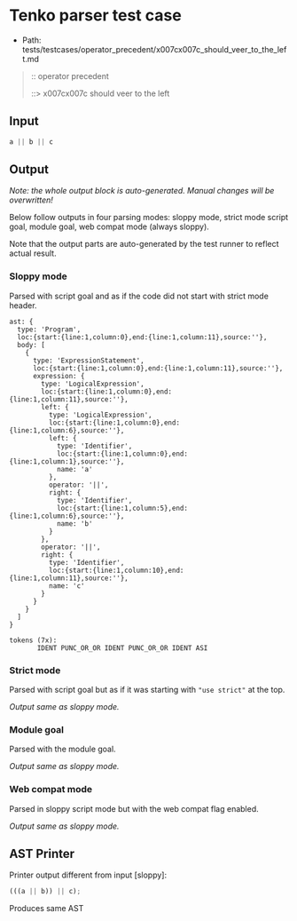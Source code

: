 # Tenko parser test case

- Path: tests/testcases/operator_precedent/x007cx007c_should_veer_to_the_left.md

> :: operator precedent
>
> ::> x007cx007c should veer to the left

## Input

`````js
a || b || c
`````

## Output

_Note: the whole output block is auto-generated. Manual changes will be overwritten!_

Below follow outputs in four parsing modes: sloppy mode, strict mode script goal, module goal, web compat mode (always sloppy).

Note that the output parts are auto-generated by the test runner to reflect actual result.

### Sloppy mode

Parsed with script goal and as if the code did not start with strict mode header.

`````
ast: {
  type: 'Program',
  loc:{start:{line:1,column:0},end:{line:1,column:11},source:''},
  body: [
    {
      type: 'ExpressionStatement',
      loc:{start:{line:1,column:0},end:{line:1,column:11},source:''},
      expression: {
        type: 'LogicalExpression',
        loc:{start:{line:1,column:0},end:{line:1,column:11},source:''},
        left: {
          type: 'LogicalExpression',
          loc:{start:{line:1,column:0},end:{line:1,column:6},source:''},
          left: {
            type: 'Identifier',
            loc:{start:{line:1,column:0},end:{line:1,column:1},source:''},
            name: 'a'
          },
          operator: '||',
          right: {
            type: 'Identifier',
            loc:{start:{line:1,column:5},end:{line:1,column:6},source:''},
            name: 'b'
          }
        },
        operator: '||',
        right: {
          type: 'Identifier',
          loc:{start:{line:1,column:10},end:{line:1,column:11},source:''},
          name: 'c'
        }
      }
    }
  ]
}

tokens (7x):
       IDENT PUNC_OR_OR IDENT PUNC_OR_OR IDENT ASI
`````

### Strict mode

Parsed with script goal but as if it was starting with `"use strict"` at the top.

_Output same as sloppy mode._

### Module goal

Parsed with the module goal.

_Output same as sloppy mode._

### Web compat mode

Parsed in sloppy script mode but with the web compat flag enabled.

_Output same as sloppy mode._

## AST Printer

Printer output different from input [sloppy]:

````js
(((a || b)) || c);
````

Produces same AST
